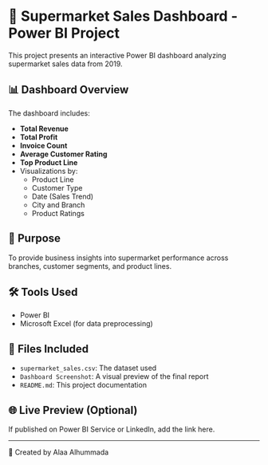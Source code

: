 # 🛒 Supermarket Sales Dashboard - Power BI Project

This project presents an interactive Power BI dashboard analyzing supermarket sales data from 2019.

## 📊 Dashboard Overview

The dashboard includes:
- **Total Revenue**
- **Total Profit**
- **Invoice Count**
- **Average Customer Rating**
- **Top Product Line**
- Visualizations by:
  - Product Line
  - Customer Type
  - Date (Sales Trend)
  - City and Branch
  - Product Ratings

## 🎯 Purpose

To provide business insights into supermarket performance across branches, customer segments, and product lines.

## 🛠 Tools Used

- Power BI
- Microsoft Excel (for data preprocessing)

## 📁 Files Included

- `supermarket_sales.csv`: The dataset used
- `Dashboard Screenshot`: A visual preview of the final report
- `README.md`: This project documentation

## 🌐 Live Preview (Optional)

If published on Power BI Service or LinkedIn, add the link here.

---

📌 Created by Alaa Alhummada
